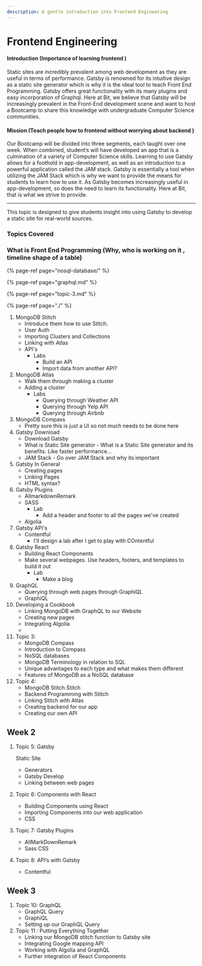 ```yaml
---
description: A gentle introduction into Frontend Engineering
---
```


# Frontend Engineering

#### Introduction **\(Importance of learning frontend \)**

Static sites are incredibly prevalent among web development as they are useful in terms of performance. Gatsby is renowned for its intuitive design as a static site generator which is why it is the ideal tool to teach Front End Programming. Gatsby offers great functionality with its many plugins and easy incorporation of Graphql. Here at Bit, we believe that Gatsby will be increasingly prevalent in the Front-End development scene and want to host a Bootcamp to share this knowledge with undergraduate Computer Science communities. 

#### Mission \(Teach people how to frontend without worrying about backend \) 

Our Bootcamp will be divided into three segments, each taught over one week. When combined, student’s will have developed an app that is a culmination of a variety of Computer Science skills. Learning to use Gatsby allows for a foothold in app-development, as well as an introduction to a powerful application called the JAM stack. Gatsby is essentially a tool when utilizing the JAM Stack which is why we want to provide the means for students to learn how to use it. As Gatsby becomes increasingly useful in app-development, so does the need to learn its functionality. Here at Bit, that is what we strive to provide.  
****

This topic is designed to give students insight into using Gatsby to develop a static site for real-world sources. 

### Topics Covered

### What is Front End Programming \(Why, who is working on it , timeline shape of a table\) 

{% page-ref page="nosql-database/" %}

{% page-ref page="graphql.md" %}

{% page-ref page="topic-3.md" %}

{% page-ref page="./" %}

1. MongoDB Stitch 
   * Introduce them how to use Stitch.
   * User Auth 
   * Importing Clusters and Collections 
   * Linking with Atlas 
   * API's 
     * Labs 
       * Build an API 
       * Import data from another API?
2. MongoDB Atlas 
   * Walk them through making a cluster 
   * Adding a cluster 
     * Labs 
       * Querying through Weather API
       * Querying through Yelp API
       * Querying through Airbnb 
3. MongoDB Compass 
   * Pretty sure this is just a UI so not much needs to be done here 
4. Gatsby Download 
   * Download Gatsby 
   * What is Static Site generator - What is a Static Site generator and its benefits. Like faster performance... 
   * JAM Stack - Go over JAM Stack and why its important 
5. Gatsby In General  
   * Creating pages
   * Linking Pages 
   * HTML syntax? 
6. Gatsby Plugins 
   * AllmarkdownRemark 
   * SASS
     * Lab 
       * Add a header and footer to all the pages we've created 
   * Algolia 
7. Gatsby API's
   * Contentful 
     * I'll design a lab after I get to play with COntentful 
8. Gatsby React 
   * Building React Components 
   * Make several webpages. Use headers, footers, and templates to build it out 
     * Lab 
       * Make a blog 
9. GraphQL 
   * Querying through web pages through GraphiQL
   * GraphiQL
10. Developing a Cookbook
    * Linking MongoDB with GraphQL to our Website 
    * Creating new pages 
    * Integrating Algolia 
    * 
11. Topic 3:
    * MongoDB Compass
    * Introduction to Compass
    * NoSQL databases
    * MongoDB Terminology in relation to SQL
    * Unique advantages to each type and what makes them different
    * Features of MongoDB as a NoSQL database
12. Topic 4:
    * MongoDB Stitch Stitch
    * Backend Programming with Stitch
    * Linking Stitch with Atlas
    * Creating backend for our app
    * Creating our own API

## Week 2

1. Topic 5: Gatsby 

   Static Site 

   * Generators 
   * Gatsby Develop 
   * Linking between web pages 

2. Topic 6:  Components with React 
   * Building Components using React 
   * Importing Components into our web application
   * CSS 
3. Topic 7: Gatsby Plugins
   * AllMarkDownRemark
   * Sass CSS
4. Topic 8: API’s with Gatsby 
   * Contentful

## Week 3

1. Topic 10: GraphQL 
   * GraphQL Query 
   * GraphiQL
   * Setting up our GraphQL Query 
2. Topic 11 : Putting Everything Together
   * Linking our MongoDB stitch function to Gatsby site
   * Integrating Google mapping API
   * Working with Algolia and GraphQL
   * Further integration of React Components 

